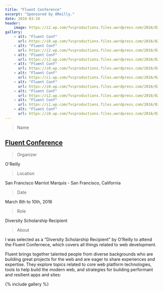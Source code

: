 ```yaml
---
title: "Fluent Conference"
excerpt: "Sponsored by OReilly."
date: 2016-03-10
header:
    image: https://i2.wp.com/fvcproductions.files.wordpress.com/2016/02/img_0526.jpg
gallery:
    - alt: "Fluent Conf"
      url: https://i0.wp.com/fvcproductions.files.wordpress.com/2016/02/img_0510.jpg
    - alt: "Fluent Conf"
      url: https://i2.wp.com/fvcproductions.files.wordpress.com/2016/02/img_0491.jpg
    - alt: "Fluent Conf"
      url: https://i2.wp.com/fvcproductions.files.wordpress.com/2016/02/img_0484.jpg
    - alt: "Fluent Conf"
      url: https://i0.wp.com/fvcproductions.files.wordpress.com/2016/02/img_0520.jpg
    - alt: "Fluent Conf"
      url: https://i1.wp.com/fvcproductions.files.wordpress.com/2016/02/img_0556.jpg
    - alt: "Fluent Conf"
      url: https://i0.wp.com/fvcproductions.files.wordpress.com/2016/02/img_0527.jpg
    - alt: "Fluent Conf"
      url: https://i2.wp.com/fvcproductions.files.wordpress.com/2016/02/img_0526.jpg
    - alt: "Fluent Conf"
      url: https://i1.wp.com/fvcproductions.files.wordpress.com/2016/02/img_0502.jpg
    - alt: "Fluent Conf"
      url: https://i0.wp.com/fvcproductions.files.wordpress.com/2016/02/img_0527.jpg
---
```


> Name

## <a title="Fluent Conference" href="https://conferences.oreilly.com/fluent/javascript-html-us/" target="_blank" rel="noopener">Fluent Conference</a>

> Organizer

O'Reilly

> Location

San Francisco Marriot Marquis - San Francisco, California

> Date

March 8th to 10th, 2016

> Role

Diversity Scholarship Recipient

> About

I was selected as a "Diversity Scholarship Recipient" by O'Reilly to attend the Fluent Confernece, which covers all things related to web development.

Fluent brings together talented people from diverse backgrounds who are building great projects for the web and are eager to share experiences and expertise. They explore topics related to core web platform technologies, tools to help build the modern web, and strategies for building performant and resilient apps and sites:

{% include gallery %}